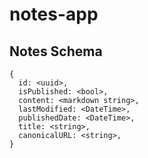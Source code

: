 # notes-app


## Notes Schema

```
{
  id: <uuid>,
  isPublished: <bool>,
  content: <markdown string>,
  lastModified: <DateTime>,
  publishedDate: <DateTime>,
  title: <string>,
  canonicalURL: <string>,
}
```